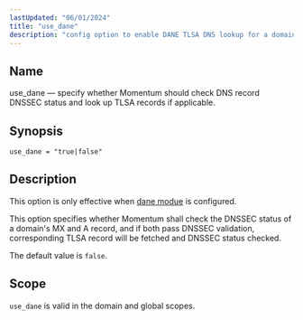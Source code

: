 ```yaml
---
lastUpdated: "06/01/2024"
title: "use_dane"
description: "config option to enable DANE TLSA DNS lookup for a domain"
---
```


<a name="config.use-dane"></a>
## Name

use_dane — specify whether Momentum should check DNS record DNSSEC status and look up TLSA
 records if applicable.

## Synopsis

`use_dane = "true|false"`

## Description

This option is only effective when [dane modue](/momentum/4/modules/dane) is configured.

This option specifies whether Momentum shall check the DNSSEC status of a domain's MX and A record,
 and if both pass DNSSEC validation, corresponding TLSA record will be fetched and DNSSEC status
 checked.

The default value is `false`.


## Scope

`use_dane` is valid in the domain and global scopes.
